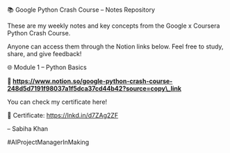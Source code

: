 

📚 Google Python Crash Course – Notes Repository



These are my weekly notes and key concepts from the Google x Coursera Python Crash Course.  

Anyone can access them through the Notion links below. Feel free to study, share, and give feedback!



🌐 Module 1 – Python Basics

**🔗 https://www.notion.so/google-python-crash-course-248d5d7191f98037a1f5dca37cd44b42?source=copy\_link**

You can check my certificate here!

🔗 Certificate: https://lnkd.in/d7ZAg2ZF

– Sabiha Khan

\#AIProjectManagerInMaking


